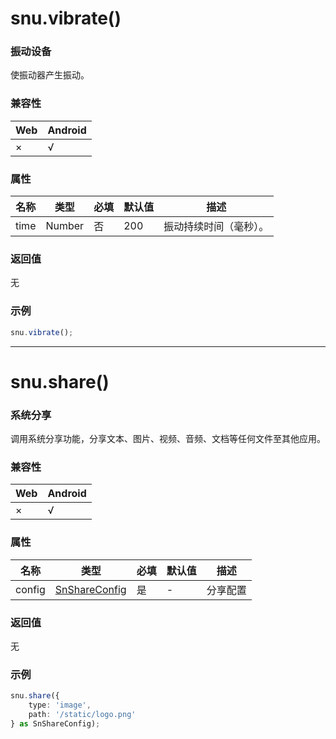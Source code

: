# snu.vibrate()

### **振动设备**

使振动器产生振动。

### 兼容性

| Web | Android |
| --- | ------- |
| ×   | √       |

### 属性

| 名称 | 类型   | 必填 | 默认值 | 描述                   |
| ---- | ------ | ---- | ------ | ---------------------- |
| time | Number | 否   | 200    | 振动持续时间（毫秒）。 |

### 返回值

无

### 示例

```typescript
snu.vibrate();
```

---

# snu.share()

### **系统分享**

调用系统分享功能，分享文本、图片、视频、音频、文档等任何文件至其他应用。

### 兼容性

| Web | Android |
| --- | ------- |
| ×   | √       |

### 属性

| 名称   | 类型          | 必填 | 默认值 | 描述     |
| ------ | ------------- | ---- | ------ | -------- |
| config | [SnShareConfig](/api/types/api#snshareconfig) | 是   | -      | 分享配置 |

### 返回值

无

### 示例

```typescript
snu.share({
    type: 'image',
    path: '/static/logo.png'
} as SnShareConfig);
```
